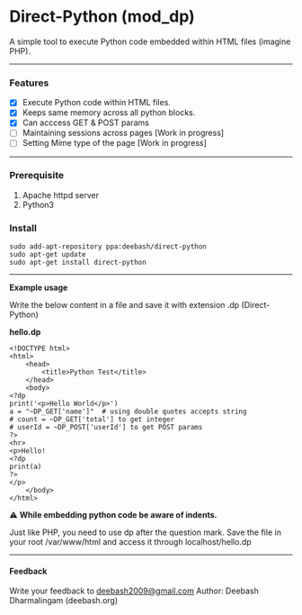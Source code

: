 # Direct-Python (mod_dp)
A simple tool to execute Python code embedded within HTML files (imagine PHP).

----
### Features

- [x] Execute Python code within HTML files.
- [x] Keeps same memory across all python blocks.
- [x] Can acccess GET & POST params
- [ ] Maintaining sessions across pages [Work in progress]
- [ ] Setting Mime type of the page [Work in progress]

----
### Prerequisite
1. Apache httpd server
2. Python3

### Install
```
sudo add-apt-repository ppa:deebash/direct-python
sudo apt-get update
sudo apt-get install direct-python
```

----
**Example usage**

Write the below content in a file and save it with extension .dp (Direct-Python)

**hello.dp**
```
<!DOCTYPE html>
<html>
    <head>
        <title>Python Test</title>
    </head>
    <body>
<?dp 
print('<p>Hello World</p>')
a = "~DP_GET['name']"  # using double quotes accepts string
# count = ~DP_GET['total'] to get integer
# userId = ~DP_POST['userId'] to get POST params
?>
<hr>
<p>Hello!
<?dp 
print(a)
?>
</p>
    </body>
</html>

```
:warning: **While embedding python code be aware of indents.**

Just like PHP, you need to use dp after the question mark. Save the file in your root /var/www/html and access it through localhost/hello.dp

----

#### Feedback
Write your feedback to deebash2009@gmail.com
Author: Deebash Dharmalingam (deebash.org)